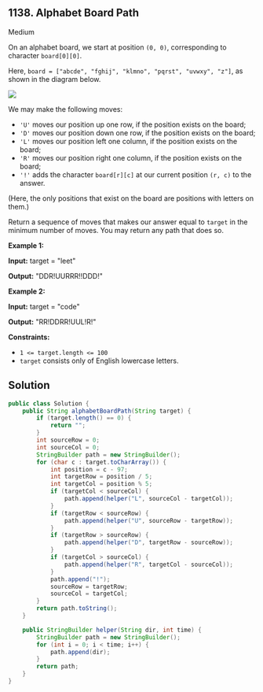 ## 1138\. Alphabet Board Path

Medium

On an alphabet board, we start at position `(0, 0)`, corresponding to character `board[0][0]`.

Here, `board = ["abcde", "fghij", "klmno", "pqrst", "uvwxy", "z"]`, as shown in the diagram below.

![](https://assets.leetcode.com/uploads/2019/07/28/azboard.png)

We may make the following moves:

*   `'U'` moves our position up one row, if the position exists on the board;
*   `'D'` moves our position down one row, if the position exists on the board;
*   `'L'` moves our position left one column, if the position exists on the board;
*   `'R'` moves our position right one column, if the position exists on the board;
*   `'!'` adds the character `board[r][c]` at our current position `(r, c)` to the answer.

(Here, the only positions that exist on the board are positions with letters on them.)

Return a sequence of moves that makes our answer equal to `target` in the minimum number of moves. You may return any path that does so.

**Example 1:**

**Input:** target = "leet"

**Output:** "DDR!UURRR!!DDD!"

**Example 2:**

**Input:** target = "code"

**Output:** "RR!DDRR!UUL!R!"

**Constraints:**

*   `1 <= target.length <= 100`
*   `target` consists only of English lowercase letters.

## Solution

```java
public class Solution {
    public String alphabetBoardPath(String target) {
        if (target.length() == 0) {
            return "";
        }
        int sourceRow = 0;
        int sourceCol = 0;
        StringBuilder path = new StringBuilder();
        for (char c : target.toCharArray()) {
            int position = c - 97;
            int targetRow = position / 5;
            int targetCol = position % 5;
            if (targetCol < sourceCol) {
                path.append(helper("L", sourceCol - targetCol));
            }
            if (targetRow < sourceRow) {
                path.append(helper("U", sourceRow - targetRow));
            }
            if (targetRow > sourceRow) {
                path.append(helper("D", targetRow - sourceRow));
            }
            if (targetCol > sourceCol) {
                path.append(helper("R", targetCol - sourceCol));
            }
            path.append("!");
            sourceRow = targetRow;
            sourceCol = targetCol;
        }
        return path.toString();
    }

    public StringBuilder helper(String dir, int time) {
        StringBuilder path = new StringBuilder();
        for (int i = 0; i < time; i++) {
            path.append(dir);
        }
        return path;
    }
}
```